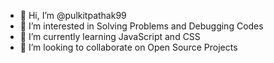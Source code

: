 - 👋 Hi, I’m @pulkitpathak99
- 👀 I’m interested in Solving Problems and Debugging Codes
- 🌱 I’m currently learning JavaScript and CSS
- 💞️ I’m looking to collaborate on Open Source Projects
